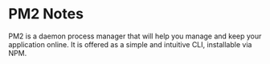 # PM2 Notes

PM2 is a daemon process manager that will help you manage and keep your application online. It is offered as a simple and intuitive CLI, installable via NPM.
